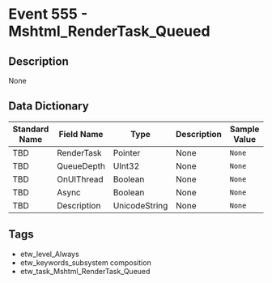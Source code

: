 # Event 555 - Mshtml_RenderTask_Queued

## Description
None

## Data Dictionary
|Standard Name|Field Name|Type|Description|Sample Value|
|---|---|---|---|---|
|TBD|RenderTask|Pointer|None|`None`|
|TBD|QueueDepth|UInt32|None|`None`|
|TBD|OnUIThread|Boolean|None|`None`|
|TBD|Async|Boolean|None|`None`|
|TBD|Description|UnicodeString|None|`None`|

## Tags
* etw_level_Always
* etw_keywords_subsystem composition
* etw_task_Mshtml_RenderTask_Queued